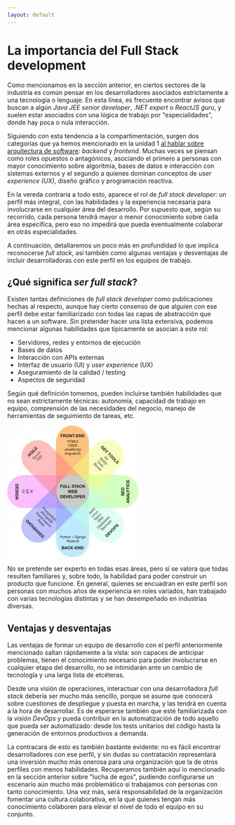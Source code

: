```yaml
---
layout: default
---
```


# La importancia del Full Stack development

Como mencionamos en la sección anterior, en ciertos sectores de la industria es común pensar en los desarrolladores asociados estrictamente a una tecnología o lenguaje. En esta línea, es frecuente encontrar avisos que buscan a algún _Java JEE senior developer_, _.NET expert_ o _ReactJS guru_, y suelen estar asociados con una lógica de trabajo por "especialidades", donde hay poca o nula interacción.

Siguiendo con esta tendencia a la compartimentación, surgen dos categorías que ya hemos mencionado en la unidad 1 [al hablar sobre arquitectura de software](../programacion-a-desarrollo/arquitectura-de-software): _backend_ y _frontend_. Muchas veces se piensan como roles opuestos o antagónicos, asociando el primero a personas con mayor conocimiento sobre algoritmia, bases de datos e interacción con sistemas externos y el segundo a quienes dominan conceptos de _user experience (UX)_, diseño gráfico y programación reactiva.

En la vereda contraria a todo esto, aparece el rol de _full stack developer_: un perfil más integral, con las habilidades y la experiencia necesaria para involucrarse en cualquier área del desarrollo. Por supuesto que, según su recorrido, cada persona tendrá mayor o menor conocimiento sobre cada área específica, pero eso no impedirá que pueda eventualmente colaborar en otrás especialidades.

A continuación, detallaremos un poco más en profundidad lo que implica reconocerse _full stack_, así también como algunas ventajas y desventajas de incluir desarrolladoras con este perfil en los equipos de trabajo.

## ¿Qué significa _ser full stack_?

Existen tantas definiciones de _full stack developer_ como publicaciones hechas al respecto, aunque hay cierto consenso de que alguien con ese perfil debe estar familiarizado con todas las capas de abstracción que hacen a un software. Sin pretender hacer una lista extensiva, podemos mencionar algunas habilidades que típicamente se asocian a este rol:

- Servidores, redes y entornos de ejecución
- Bases de datos
- Interacción con APIs externas
- Interfaz de usuario (UI) y  _user experience_ (UX)
- Aseguramiento de la calidad / testing
- Aspectos de seguridad

Según qué definición tomemos, pueden incluirse también habilidades que no sean estrictamente técnicas: autonomía, capacidad de trabajo en equipo, comprensión de las necesidades del negocio, manejo de herramientas de seguimiento de tareas, etc.

![Full stack](./images/full-stack.jpg)

No se pretende ser experto en todas esas áreas, pero sí se valora que todas resulten familiares y, sobre todo, la habilidad para poder construir un producto que funcione. En general, quienes se encuadran en este perfil son personas con muchos años de experiencia en roles variados, han trabajado con varias tecnologías distintas y se han desempeñado en industrias diversas.

## Ventajas y desventajas

Las ventajas de formar un equipo de desarrollo con el perfil anteriormente mencionado saltan rápidamente a la vista: son capaces de anticipar problemas, tienen el conocimiento necesario para poder involucrarse en cualquier etapa del desarrollo, no se intimidarán ante un cambio de tecnología y una larga lista de etcéteras.

Desde una visión de operaciones, interactuar con una desarrolladora _full stack_ debería ser mucho más sencillo, porque se asume que conocerá sobre cuestiones de despliegue y puesta en marcha, y las tendrá en cuenta a la hora de desarrollar. Es de esperarse también que esté familiarizada con la _visión DevOps_ y pueda contribuir en la automatización de todo aquello que pueda ser automatizado: desde los tests unitarios del código hasta la generación de entornos productivos a demanda.

La contracara de esto es también bastante evidente: no es fácil encontrar desarrolladores con ese perfil, y sin dudas su contratación representará una inversión mucho más onerosa para una organización que la de otros perfiles con menos habilidades. Recuperamos también aquí lo mencionado en la sección anterior sobre "lucha de egos", pudiendo configurarse un escenario aún mucho más problemático si trabajamos con personas con tanto conocimiento. Una vez más, será responsabilidad de la organización fomentar una cultura colaborativa, en la que quienes tengan más conocimiento colaboren para elevar el nivel de todo el equipo en su conjunto.
